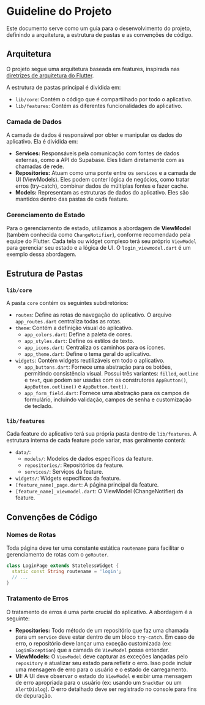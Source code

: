 <!-- @format -->

# Guideline do Projeto

Este documento serve como um guia para o desenvolvimento do projeto, definindo a arquitetura, a estrutura de pastas e as convenções de código.

## Arquitetura

O projeto segue uma arquitetura baseada em features, inspirada nas [diretrizes de arquitetura do Flutter](https://docs.flutter.dev/app-architecture/guide).

A estrutura de pastas principal é dividida em:

- `lib/core`: Contém o código que é compartilhado por todo o aplicativo.
- `lib/features`: Contém as diferentes funcionalidades do aplicativo.

### Camada de Dados

A camada de dados é responsável por obter e manipular os dados do aplicativo. Ela é dividida em:

- **Services:** Responsáveis pela comunicação com fontes de dados externas, como a API do Supabase. Eles lidam diretamente com as chamadas de rede.
- **Repositories:** Atuam como uma ponte entre os `services` e a camada de UI (ViewModels). Eles podem conter lógica de negócios, como tratar erros (try-catch), combinar dados de múltiplas fontes e fazer cache.
- **Models:** Representam as estruturas de dados do aplicativo. Eles são mantidos dentro das pastas de cada feature.

### Gerenciamento de Estado

Para o gerenciamento de estado, utilizamos a abordagem de **ViewModel** (também conhecida como `ChangeNotifier`), conforme recomendado pela equipe do Flutter. Cada tela ou widget complexo terá seu próprio `ViewModel` para gerenciar seu estado e a lógica de UI. O `login_viewmodel.dart` é um exemplo dessa abordagem.

## Estrutura de Pastas

### `lib/core`

A pasta `core` contém os seguintes subdiretórios:

- `routes`: Define as rotas de navegação do aplicativo. O arquivo `app_routes.dart` centraliza todas as rotas.
- `theme`: Contém a definição visual do aplicativo.
  - `app_colors.dart`: Define a paleta de cores.
  - `app_styles.dart`: Define os estilos de texto.
  - `app_icons.dart`: Centraliza os caminhos para os ícones.
  - `app_theme.dart`: Define o tema geral do aplicativo.
- `widgets`: Contém widgets reutilizáveis em todo o aplicativo.
  - `app_buttons.dart`: Fornece uma abstração para os botões, permitindo consistência visual. Possui três variantes: `filled`, `outline` e `text`, que podem ser usadas com os construtores `AppButton()`, `AppButton.outline()` e `AppButton.text()`.
  - `app_form_field.dart`: Fornece uma abstração para os campos de formulário, incluindo validação, campos de senha e customização de teclado.

### `lib/features`

Cada feature do aplicativo terá sua própria pasta dentro de `lib/features`. A estrutura interna de cada feature pode variar, mas geralmente conterá:

- `data/`:
  - `models/`: Modelos de dados específicos da feature.
  - `repositories/`: Repositórios da feature.
  - `services/`: Serviços da feature.
- `widgets/`: Widgets específicos da feature.
- `[feature_name]_page.dart`: A página principal da feature.
- `[feature_name]_viewmodel.dart`: O ViewModel (ChangeNotifier) da feature.

## Convenções de Código

### Nomes de Rotas

Toda página deve ter uma constante estática `routename` para facilitar o gerenciamento de rotas com o `goRouter`.

```dart
class LoginPage extends StatelessWidget {
  static const String routename = 'login';
  // ...
}
```

### Tratamento de Erros

O tratamento de erros é uma parte crucial do aplicativo. A abordagem é a seguinte:

- **Repositories:** Todo método de um repositório que faz uma chamada para um `service` deve estar dentro de um bloco `try-catch`. Em caso de erro, o repositório deve lançar uma exceção customizada (ex: `LoginException`) que a camada de `ViewModel` possa entender.
- **ViewModels:** O `ViewModel` deve capturar as exceções lançadas pelo `repository` e atualizar seu estado para refletir o erro. Isso pode incluir uma mensagem de erro para o usuário e o estado de carregamento.
- **UI:** A UI deve observar o estado do `ViewModel` e exibir uma mensagem de erro apropriada para o usuário (ex: usando um `SnackBar` ou um `AlertDialog`). O erro detalhado deve ser registrado no console para fins de depuração.
